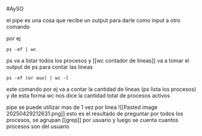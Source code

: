#AySO 

el pipe es una cosa que recibe un output para darle como input a otro comando

por ej
```
ps -ef | wc
```

ps va a listar todos los procesos y [[wc contador de lineas]] va a tomar el output de ps para contar las lineas 

```
ps -ef (or aux) | wc -l
```
este comando por ej va a contar la cantidad de lineas (ps lista los procesos)
y de esta forma wc nos dice la cantidad total de procesos activos


pipe se puede utilizar mas de 1 vez por linea
![[Pasted image 20250429212631.png]]
esto es el resultado de preguntar por todos los procesos, se agrupan [[grep]] por usuario y luego se cuenta cuantos procesos son del usuario 
